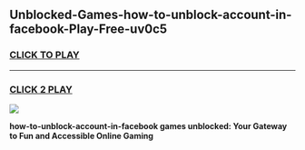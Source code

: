 
## Unblocked-Games-how-to-unblock-account-in-facebook-Play-Free-uv0c5
<h3>
<a href="https://premium76.site?title=how-to-unblock-account-in-facebook&ref=20M">CLICK TO PLAY</a></h3>
<hr>

<h3>
<a href="https://premium76.site?title=how-to-unblock-account-in-facebook&ref=20M">CLICK 2 PLAY</a>
  
</h3>

<a href="https://premium76.site?title=how-to-unblock-account-in-facebook&ref=19M"><img src="https://clearcache.store/games.png"></a>


**how-to-unblock-account-in-facebook games unblocked: Your Gateway to Fun and Accessible Online Gaming**
